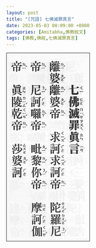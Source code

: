 ```yaml
---
layout: post
title: "[咒語] 七佛滅罪真言"
date: 2023-05-03 00:09:00 +0800
categories: [Amitabha,佛教經文]
tags: [佛教,佛經,七佛滅罪真言]
---
```



![七佛滅罪真言](/assets/img/post/amitabha-seven-buddhas-iniquity-eliminating-magic-words.jpg)        

